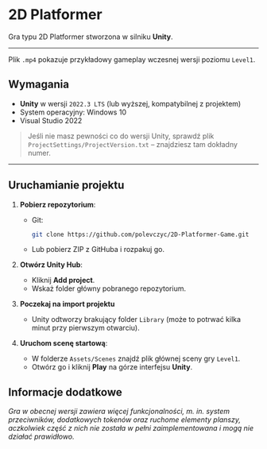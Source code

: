 # 2D Platformer

Gra typu 2D Platformer stworzona w silniku **Unity**.

---
Plik `.mp4` pokazuje przykładowy gameplay wczesnej wersji poziomu `Level1`.

## Wymagania

- **Unity** w wersji `2022.3 LTS` (lub wyższej, kompatybilnej z projektem)
- System operacyjny: Windows 10
- Visual Studio 2022

> Jeśli nie masz pewności co do wersji Unity, sprawdź plik  
> `ProjectSettings/ProjectVersion.txt` – znajdziesz tam dokładny numer.

---

## Uruchamianie projektu
1. **Pobierz repozytorium**:
   - Git:
     ```bash
     git clone https://github.com/polevczyc/2D-Platformer-Game.git
     ```
   - Lub pobierz ZIP z GitHuba i rozpakuj go.

2. **Otwórz Unity Hub**:
   - Kliknij **Add project**.
   - Wskaż folder główny pobranego repozytorium.

3. **Poczekaj na import projektu**  
   - Unity odtworzy brakujący folder `Library` (może to potrwać kilka minut przy pierwszym otwarciu).

4. **Uruchom scenę startową**:
   - W folderze `Assets/Scenes` znajdź plik głównej sceny gry `Level1`.
   - Otwórz go i kliknij **Play** na górze interfejsu **Unity**.
## Informacje dodatkowe
*Gra w obecnej wersji zawiera więcej funkcjonalności, m. in. system przeciwników, dodatkowych tokenów oraz ruchome elementy planszy, aczkolwiek część z nich nie została w pełni zaimplementowana i mogą nie działać prawidłowo.*
